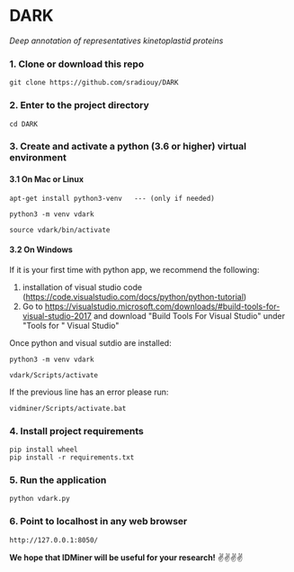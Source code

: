 # DARK
*Deep annotation of representatives kinetoplastid proteins*


### 1. Clone or download this repo

```
git clone https://github.com/sradiouy/DARK
```

### 2. Enter to the project directory

```
cd DARK
```

### 3. Create and activate a python (3.6 or higher) virtual environment  


#### 3.1 On Mac or Linux

```
apt-get install python3-venv   --- (only if needed)

python3 -m venv vdark

source vdark/bin/activate
````

#### 3.2 On Windows 
 
 If it is your first time with python app, we recommend the following: 
  
  1. installation of visual studio code (https://code.visualstudio.com/docs/python/python-tutorial)
  1. Go to https://visualstudio.microsoft.com/downloads/#build-tools-for-visual-studio-2017 and download "Build Tools For Visual Studio" under "Tools for " Visual Studio"

Once python and visual sutdio are installed:

```
python3 -m venv vdark

vdark/Scripts/activate 
````
If the previous line has an error please run:

```
vidminer/Scripts/activate.bat 

```

### 4. Install project requirements

```
pip install wheel
pip install -r requirements.txt
```

### 5. Run the application

```
python vdark.py
```

### 6. Point to localhost in any web browser

````
http://127.0.0.1:8050/
````


**We hope that IDMiner will be useful for your research!** :v::v::v::v:
